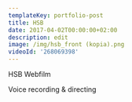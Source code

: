 ```yaml
---
templateKey: portfolio-post
title: HSB
date: 2017-04-02T00:00:00+02:00
description: edit
image: /img/hsb_front (kopia).png
videoId: '268069398'
---
```

HSB Webfilm

Voice recording & directing
